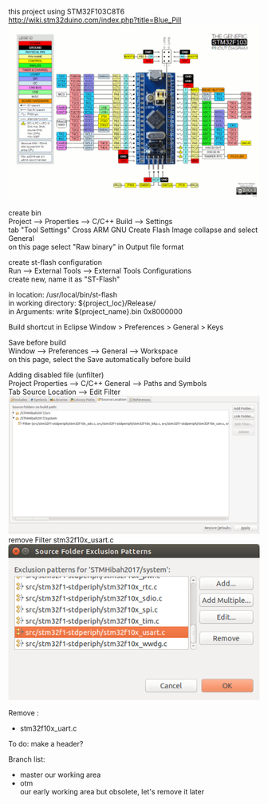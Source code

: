 this project using STM32F103C8T6  
http://wiki.stm32duino.com/index.php?title=Blue_Pill  
![Image of Blue pill](docs/Bluepillpinout.gif)  

create bin  
Project --> Properties --> C/C++ Build --> Settings  
tab "Tool Settings" Cross ARM GNU Create Flash Image collapse and select General  
on this page select "Raw binary" in Output file format  

create st-flash configuration  
Run --> External Tools --> External Tools Configurations  
create new, name it as "ST-Flash"  

in location: /usr/local/bin/st-flash  
in working directory: ${project_loc}/Release/   
in Arguments: write ${project_name}.bin 0x8000000  

  
Build shortcut in Eclipse
Window > Preferences > General > Keys

Save before build  
Window --> Preferences --> General --> Workspace  
on this page, select the Save automatically before build  

Adding disabled file (unfilter)  
Project Properties --> C/C++ General --> Paths and Symbols  
Tab Source Location --> Edit Filter
![Image of Path And Symbols](docs/PathAndSymbols.png)
remove Filter stm32f10x_usart.c  
![Image of Edit Filter](docs/EditFilter.png)

Remove :  
- stm32f10x_uart.c  

To do: make a header? 

Branch list:  
- master
our working area  
- otm  
our early working area but obsolete, let's remove it later  

